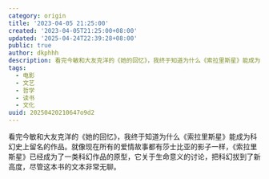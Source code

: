 ```yaml
---
category: origin
title: '2023-04-05 21:25:00'
created: '2023-04-05T21:25:00+08:00'
updated: '2025-04-24T22:39:28+08:00'
public: true
author: dkphhh
description: 看完今敏和大友克洋的《她的回忆》，我终于知道为什么《索拉里斯星》能成为科幻史上留名的作品……
tags:
  - 电影
  - 文艺
  - 哲学
  - 读书
  - 文化
uuid: 20250420210647o9d2
---
```


看完今敏和大友克洋的《她的回忆》，我终于知道为什么《索拉里斯星》能成为科幻史上留名的作品。就像现在所有的爱情故事都有莎士比亚的影子一样，《索拉里斯星》已经成为了一类科幻作品的原型，它关于生命意义的讨论，把科幻拔到了新高度，尽管这本书的文本非常无聊。
